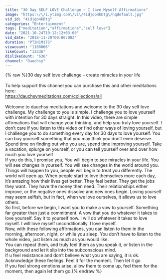 ```yaml
---
title: "30 Day SELF LOVE Challenge ~ I love Myself Affirmations"
image: "https:\/\/i.ytimg.com\/vi\/4idjqo4kDtg\/hqdefault.jpg"
vid_id: "4idjqo4kDtg"
categories: "Entertainment"
tags: ["meditation","affirmations","self love"]
date: "2021-10-24T19:12:12+03:00"
vid_date: "2018-11-20T00:00:00Z"
duration: "PT2H1M17S"
viewcount: "1108066"
likeCount: "13336"
dislikeCount: "636"
channel: "Dauchsy"
---
```

{% raw %}30 day self love challenge – create miracles in your life<br /><br />To help support this channel you can purchase this and other meditations here:<br /><a rel="nofollow" target="blank" href="https://dauchsymeditations.com/collections/all">https://dauchsymeditations.com/collections/all</a><br /><br />Welcome to dauchsy meditations and welcome to the 30 day self love challenge. My challenge to you is simple. I challenge you to love yourself with intention for 30 days straight. In this video, there are simple affirmations that will change your thinking, and help you truly love yourself. I don’t care if you listen to this video or find other ways of loving yourself, but I challenge you to do something every day for 30 days to love yourself. You can buy yourself something that you may think you don’t even deserve. Spend time on finding out who you are, spend time improving yourself. Take a vacation, splurge on yourself, or you can tell yourself over and over how much you love yourself<br />If you do this, I promise you, You will begin to see miracles in your life. You will see changes in yourself. You will see changes in the world around you. Things will happen to you, people will begin to treat you differently. The world will open up. When people start to love themselves more each day, it’s amazing how their lives get better. They feel better. They get the jobs they want. They have the money then need. Their relationships either improve, or the negative ones dissolve and new ones begin. Loving yourself may seem selfish, but in fact, when we love ourselves, it allows us to love others.<br />So first, before we begin, I want you to make a vow to yourself. Something far greater than just a commitment. A vow that you do whatever it takes to love yourself. Say it to yourself now. I will do whatever it takes to love myself. I will love myself unconditionally. I love myself.<br />Now, with these following affirmations, you can listen to them in the morning, afternoon, night, or while you sleep. You don’t have to listen to the whole video, just listen as much as you would like. <br />You can repeat them, and truly feel them as you speak it, or listen in the background and let it slip into the subconscious mind. <br />If u feel resistance and don’t believe what you are saying, it is ok. Acknowledge these feelings. Feel it for the moment. Then let it go<br />If you feel strong emotions arise, allow them to come up, feel them for the moment, then again let them go.{% endraw %}
